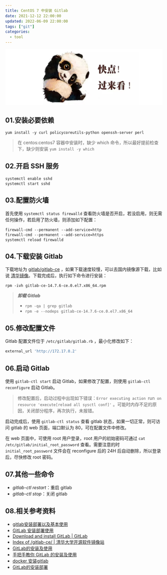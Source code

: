 ```yaml
---
title: CentOS 7 中安装 Gitlab
date: 2021-12-12 22:00:00
updated: 2022-06-09 22:00:00
tags: ["git"]
categories:
  - tool
---
```


![](https://raw.githubusercontent.com/zhoulii/figure-bed/main/fig/panda-banner-1.png)

<!-- more -->

## 01.安装必要依赖

```shell
yum install -y curl policycoreutils-python openssh-server perl
```

>在 centos:centos7 容器中安装时，缺少 which 命令，所以最好提前检查下，缺少则安装 `yum install -y which`

## 02.开启 SSH 服务

```SHELL
systemctl enable sshd
systemctl start sshd
```

## 03.配置防火墙

首先使用 `systemctl status firewalld` 查看防火墙是否开启，若没启用，则无需任何操作，若启用了防火墙，则添加如下配置：

```SHELL
firewall-cmd --permanent --add-service=http
firewall-cmd --permanent --add-service=https
systemctl reload firewalld
```

## 04.下载安装 Gitlab

下载地址为 [gitlab/gitlab-ce](https://packages.gitlab.com/gitlab/gitlab-ce) ，如果下载速度较慢，可以去国内镜像源下载，比如说 [清华镜像](https://mirrors.tuna.tsinghua.edu.cn/gitlab-ce/?C=M&O=D)。下载完成后，执行如下命令进行安装：

```SHELL
rpm -ivh gitlab-ce-14.7.6-ce.0.el7.x86_64.rpm
```

>***卸载 Gitlab***
>
>- `rpm -qa | grep gitlab`
>- `rpm -e --nodeps gitlab-ce-14.7.6-ce.0.el7.x86_64`

## 05.修改配置文件

Gitlab 配置文件位于 `/etc/gitlab/gitlab.rb` ，最小化修改如下：

```RUBY
external_url 'http://172.17.0.2'
```

## 06.启动 Gitlab

使用 `gitlab-ctl start` 启动 Gitlab，如果修改了配置，则使用 `gitlab-ctl reconfigure` 启动 Gitlab。

>修改配置后，启动过程中出现如下错误：`Error executing action `run` on resource 'execute[reload all sysctl conf]'`  。可能时内存不足的原因，关闭部分程序，再次执行，未报错。

启动完成后，使用 `gitlab-ctl status` 查看 gitlab 状态，如果一切正常，则可访问 gitlab 的 web 页面，端口默认为 80，可在配置文件中修改。

在 web 页面中，可使用 root 用户登录，root 用户的初始密码可通过 `cat /etc/gitlab/initial_root_password` 查看。需要注意的时 `initial_root_password` 文件会在 reconfigure 后的 24H 后自动删除，所以登录后，尽快修改 root 密码。

## 07.其他一些命令

- *gitlab-ctl restart*：重启 gitlab
- *gitlab-ctl stop*：关闭 gitlab

## 08.相关参考资料

- [gitlab安装部署以及基本使用](https://blog.csdn.net/hujianlaile/article/details/117200478)
- [GitLab 安装部署使用](https://blog.csdn.net/qq_33921750/article/details/122315123)
- [Download and install GitLab | GitLab](https://about.gitlab.com/install/#centos-7)
- [Index of /gitlab-ce/ | 清华大学开源软件镜像站](https://mirrors.tuna.tsinghua.edu.cn/gitlab-ce/?C=M&O=D)
- [GitLab的安装及使用](https://blog.csdn.net/weixin_38610500/article/details/116904413)
- [手把手教你 GitLab 的安装及使用](https://www.jianshu.com/p/b04356e014fa)
- [docker 安装gitlab](https://www.jianshu.com/p/0b86f9021c29)
- [GitLab的安装部署](https://zhuanlan.zhihu.com/p/452106697)

